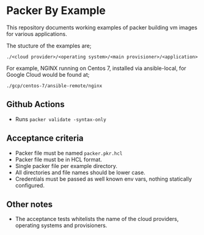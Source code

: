 # Packer By Example
This repository documents working examples of packer building vm images for various applications.

The stucture of the examples are;
```
./<cloud provider>/<operating system>/<main provisioner>/<application>
```

For example, NGINX running on Centos 7, installed via ansible-local, for Google Cloud would be found at;
```
./gcp/centos-7/ansible-remote/nginx
```

## Github Actions
- Runs `packer validate -syntax-only`

## Acceptance criteria
- Packer file must be named `packer.pkr.hcl`
- Packer file must be in HCL format.
- Single packer file per example directory.
- All directories and file names should be lower case.
- Credentials must be passed as well known env vars, nothing statically configured.

## Other notes
- The acceptance tests whitelists the name of the cloud providers, operating systems and provisioners.
